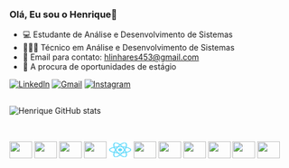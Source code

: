 ### Olá, Eu sou o Henrique👋

- 💻 Estudante de Análise e Desenvolvimento de Sistemas
- 🧑🏿‍💻 Técnico em Análise e Desenvolvimento de Sistemas
- 📧 Email para contato: hlinhares453@gmail.com
- 💼 A procura de oportunidades de estágio

[![Linkedln](https://img.shields.io/badge/LinkedIn-0077B5?style=for-the-badge&logo=linkedin&logoColor=wh)](https://www.linkedin.com/in/henrique-linhares-393202270/)
[![Gmail](https://img.shields.io/badge/-Gmail-%23333?style=for-the-badge&logo=gmail&logoColor=white)](mailto:hlinhares453@gmail.com)
[![Instagram](https://img.shields.io/badge/-Instagram-%23E4405F?style=for-the-badge&logo=instagram&logoColor=white)](https://www.instagram.com/h.linhares_/)

	

##

![Henrique GitHub stats](https://github-readme-stats.vercel.app/api?username=Henrique-Linhares&show_icons=true&theme=dark)

##
<div style="display: inline-block"><br>
    <img align= "center" slt= "Henrique-html" height="30" width="40" src="https://cdn.jsdelivr.net/gh/devicons/devicon@latest/icons/html5/html5-original.svg">
    <img align= "center" slt= "Henrique-css" height="30" width="40" src="https://cdn.jsdelivr.net/gh/devicons/devicon@latest/icons/css3/css3-original.svg">
    <img align= "center" slt= "Henrique-js" height="30" width="40" src="https://cdn.jsdelivr.net/gh/devicons/devicon@latest/icons/javascript/javascript-original.svg">
    <img align= "center" slt= "Henrique-jquery" height="30" width="40" src="https://cdn.jsdelivr.net/gh/devicons/devicon@latest/icons/jquery/jquery-plain-wordmark.svg">
    <img align="center" alt="Henrique-React" height="30" width="40" src="https://raw.githubusercontent.com/devicons/devicon/master/icons/react/react-original.svg">
    <img align= "center" slt= "Henrique-python" height="30" width="40" src="https://cdn.jsdelivr.net/gh/devicons/devicon@latest/icons/python/python-original.svg">
    <img align= "center" slt= "Henrique-java" height="30" width="40" src="https://cdn.jsdelivr.net/gh/devicons/devicon@latest/icons/java/java-original.svg">
    <img align= "center" slt= "Henrique-spring" height="30" width="40" src="https://cdn.jsdelivr.net/gh/devicons/devicon@latest/icons/spring/spring-original.svg">
    <img align= "center" slt= "Henrique-mysql" height="30" width="40" src="https://cdn.jsdelivr.net/gh/devicons/devicon@latest/icons/mysql/mysql-original.svg">
	<img align= "center" slt= "Henrique-node-red" height="30" width="40" src="https://cdn.jsdelivr.net/gh/devicons/devicon@latest/icons/nodered/nodered-plain.svg" />
	<img align= "center" slt= "Henrique-node-red" height="30" width="40" src="https://cdn.jsdelivr.net/gh/devicons/devicon@latest/icons/nodejs/nodejs-original-wordmark.svg" />
</div>
